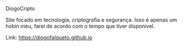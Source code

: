 DiogoCripto

Site focado em tecnologia, criptografia e segurança.
Isso é apenas um hobin meu, farei de acordo com o tempo que tiver disponivel.

Link: https://diogofalqueto.github.io
